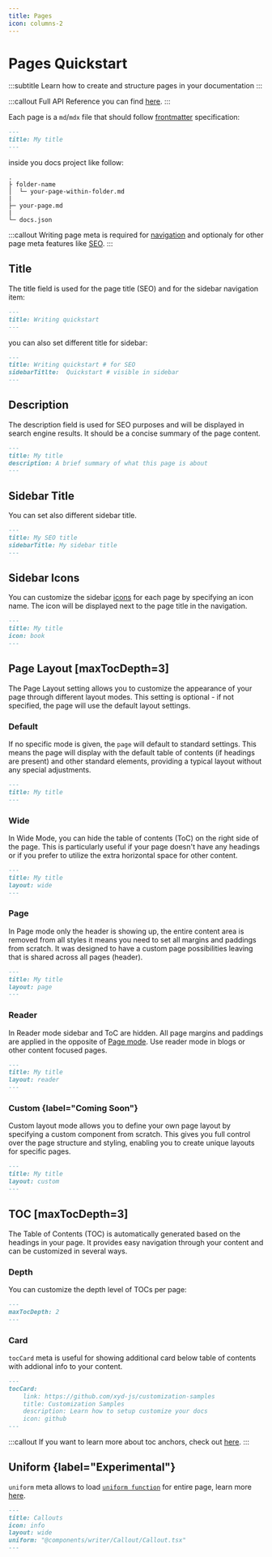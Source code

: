 ```yaml
---
title: Pages
icon: columns-2
---
```


# Pages Quickstart
:::subtitle
Learn how to create and structure pages in your documentation
:::

:::callout
Full API Reference you can find [here](/docs/reference/core/pagemeta).
:::

Each page is a `md`/`mdx` file that should follow [frontmatter](https://jekyllrb.com/docs/front-matter/) specification:

```md
---
title: My title
---
```

inside you docs project like follow:
```
.
├ folder-name
│  └─ your-page-within-folder.md
|
├─ your-page.md
|
└─ docs.json
```

:::callout
Writing page meta is required for [navigation](/docs/guides/navigation) and optionaly for other page meta features like [SEO](/docs/guides/seo).
:::

## Title
The title field is used for the page title (SEO) and for the sidebar navigation item:

```md
---
title: Writing quickstart
---
```

you can also set different title for sidebar:
```md
---
title: Writing quickstart # for SEO
sidebarTitlte:  Quickstart # visible in sidebar
---
```

## Description
The description field is used for SEO purposes and will be displayed in search engine results. It should be a concise summary of the page content.

```md [descHead="Tip" desc="More SEO page meta you can find [here](/docs/guides/seo)."]
---
title: My title
description: A brief summary of what this page is about
---
```

## Sidebar Title
You can set also different sidebar title.

```md [desc="Info" desc="By default <code>sidebarTitle = title</code>"]
---
title: My SEO title
sidebarTitle: My sidebar title
---
```

## Sidebar Icons
You can customize the sidebar [icons](/docs/guides/icons) for each page by specifying an icon name. The icon will be displayed next to the page title in the navigation.

```md
---
title: My title
icon: book
---
```

## Page Layout [maxTocDepth=3]

The Page Layout setting allows you to customize the appearance of your page through different layout modes. 
This setting is optional - if not specified, the page will use the default layout settings.

### Default
If no specific mode is given, the `page` will default to standard settings. 
This means the page will display with the default table of contents (if headings are present) and other standard elements, providing a typical layout without any special adjustments.
```md
---
title: My title
---
```

### Wide
In Wide Mode, you can hide the table of contents (ToC) on the right side of the page. 
This is particularly useful if your page doesn't have any headings or if you prefer to utilize the extra horizontal space for other content.
```md
---
title: My title
layout: wide
---
```

### Page
In Page mode only the header is showing up, the entire content area is removed from all styles it means you need to set all margins and paddings from scratch. It was designed to have a custom page possibilities leaving that is shared across all pages (header).
```md
---
title: My title
layout: page
---
```

### Reader
In Reader mode sidebar and ToC are hidden. All page margins and paddings are applied in the opposite of [Page mode](/docs/guides/pages#page). 
Use reader mode in blogs or other content focused pages.
```md
---
title: My title
layout: reader
---
```

### Custom {label="Coming Soon"}
Custom layout mode allows you to define your own page layout by specifying a custom component from scratch.
This gives you full control over the page structure and styling, enabling you to create unique layouts for specific pages.

```md
---
title: My title
layout: custom
---
```

## TOC [maxTocDepth=3]
The Table of Contents (TOC) is automatically generated based on the headings in your page. It provides easy navigation through your content and can be customized in several ways.

### Depth
You can customize the depth level of TOCs per page:
```md [descHead="Tip" desc="If you want to change the depth level globally, please check out [settings](/docs/guides/settings#reference)."]
---
maxTocDepth: 2
---
```

### Card
`tocCard` meta is useful for showing additional card below table of contents with addional info to your content.

```md
---
tocCard: 
    link: https://github.com/xyd-js/customization-samples
    title: Customization Samples
    description: Learn how to setup customize your docs
    icon: github
---
```

:::callout
If you want to learn more about toc anchors, check out [here](/docs/guides/writing-quickstart#toc-anchors).
:::

## Uniform {label="Experimental"}

`uniform` meta allows to load [`uniform function`](/docs/reference/functions/uniform) for entire page, learn more [here](/docs/guides/compose-content).

```md
---
title: Callouts
icon: info
layout: wide
uniform: "@components/writer/Callout/Callout.tsx"
---
```
